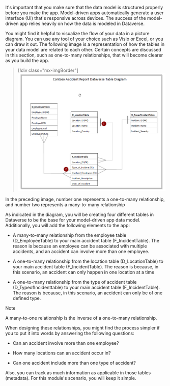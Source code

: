 It's important that you make sure that the data model is structured properly before you make the app. Model-driven apps automatically generate a user interface (UI) that's responsive across devices. The success of the model-driven app relies heavily on how the data is modeled in Dataverse.

You might find it helpful to visualize the flow of your data in a picture diagram. You can use any tool of your choice such as Visio or Excel, or you can draw it out. The following image is a representation of how the tables in your data model are related to each other. Certain concepts are discussed in this section, such as one-to-many relationships, that will become clearer as you build the app.

> [!div class="mx-imgBorder"]
> [![Diagram showing the model-driven app data model depicted in tables and relationships.](../media/diagram-data-model.png)](../media/diagram-data-model.png#lightbox)

In the preceding image, number one represents a one-to-many relationship, and number two represents a many-to-many relationship

As indicated in the diagram, you will be creating four different tables in Dataverse to be the base for your model-driven app data model. Additionally, you will add the following elements to the app:

-   A many-to-many relationship from the employee table (D\_EmployeeTable) to your main accident table (F\_IncidentTable). The reason is because an employee can be associated with multiple accidents, and an accident can involve more than one employee.

-   A one-to-many relationship from the location table (D\_LocationTable) to your main accident table (F\_IncidentTable). The reason is because, in this scenario, an accident can only happen in one location at a time

-   A one-to-many relationship from the type of accident table (D\_TypeofIncidenttable) to your main accident table (F\_IncidentTable). The reason is because, in this scenario, an accident can only be of one defined type.

> [!NOTE]
> A many-to-one relationship is the inverse of a one-to-many relationship.

When designing these relationships, you might find the process simpler if you to put it into words by answering the following questions:

- Can an accident involve more than one employee?

- How many locations can an accident occur in?

- Can one accident include more than one type of accident?

Also, you can track as much information as applicable in those tables (metadata). For this module's scenario, you will keep it simple.

